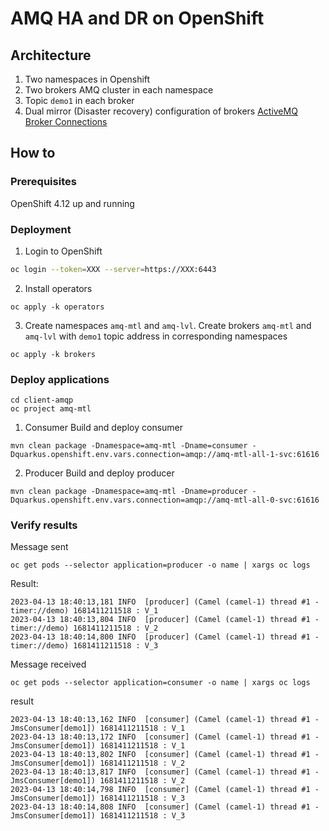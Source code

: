 # AMQ HA and DR on OpenShift

## Architecture

1. Two namespaces in Openshift
2. Two brokers AMQ cluster in each namespace
4. Topic `demo1` in each broker
5. Dual mirror (Disaster recovery) configuration of brokers [ActiveMQ Broker Connections](https://activemq.apache.org/components/artemis/documentation/latest/amqp-broker-connections.html#mirror)


## How to
### Prerequisites
OpenShift 4.12 up and running

### Deployment
1. Login to OpenShift
```bash
oc login --token=XXX --server=https://XXX:6443
```
2. Install operators
```
oc apply -k operators
```
3. Create namespaces `amq-mtl` and `amq-lvl`. Create brokers `amq-mtl` and `amq-lvl` with `demo1` topic address in corresponding namespaces 
```
oc apply -k brokers
```
### Deploy applications
```
cd client-amqp
oc project amq-mtl
```
1. Consumer
Build and deploy consumer
```
mvn clean package -Dnamespace=amq-mtl -Dname=consumer -Dquarkus.openshift.env.vars.connection=amqp://amq-mtl-all-1-svc:61616
```
2. Producer
Build and deploy producer
```
mvn clean package -Dnamespace=amq-mtl -Dname=producer -Dquarkus.openshift.env.vars.connection=amqp://amq-mtl-all-0-svc:61616
```
### Verify results
Message sent
```
oc get pods --selector application=producer -o name | xargs oc logs
```
Result:
```
2023-04-13 18:40:13,181 INFO  [producer] (Camel (camel-1) thread #1 - timer://demo) 1681411211518 : V_1
2023-04-13 18:40:13,804 INFO  [producer] (Camel (camel-1) thread #1 - timer://demo) 1681411211518 : V_2
2023-04-13 18:40:14,800 INFO  [producer] (Camel (camel-1) thread #1 - timer://demo) 1681411211518 : V_3
```

Message received
```
oc get pods --selector application=consumer -o name | xargs oc logs
```
result
```
2023-04-13 18:40:13,162 INFO  [consumer] (Camel (camel-1) thread #1 - JmsConsumer[demo1]) 1681411211518 : V_1
2023-04-13 18:40:13,172 INFO  [consumer] (Camel (camel-1) thread #1 - JmsConsumer[demo1]) 1681411211518 : V_1
2023-04-13 18:40:13,802 INFO  [consumer] (Camel (camel-1) thread #1 - JmsConsumer[demo1]) 1681411211518 : V_2
2023-04-13 18:40:13,817 INFO  [consumer] (Camel (camel-1) thread #1 - JmsConsumer[demo1]) 1681411211518 : V_2
2023-04-13 18:40:14,798 INFO  [consumer] (Camel (camel-1) thread #1 - JmsConsumer[demo1]) 1681411211518 : V_3
2023-04-13 18:40:14,808 INFO  [consumer] (Camel (camel-1) thread #1 - JmsConsumer[demo1]) 1681411211518 : V_3
```
